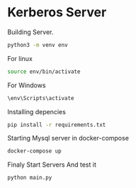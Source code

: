# Kerberos Server

Building Server.

```bash
python3 -m venv env
```

For linux

```bash
source env/bin/activate
```

For Windows

```powershell
\env\Scripts\activate
```

Installing depencies

```bash
pip install -r requirements.txt

```

Starting Mysql server in docker-compose

```bash
docker-compose up
```

Finaly Start Servers And test it

```bash
python main.py

```
